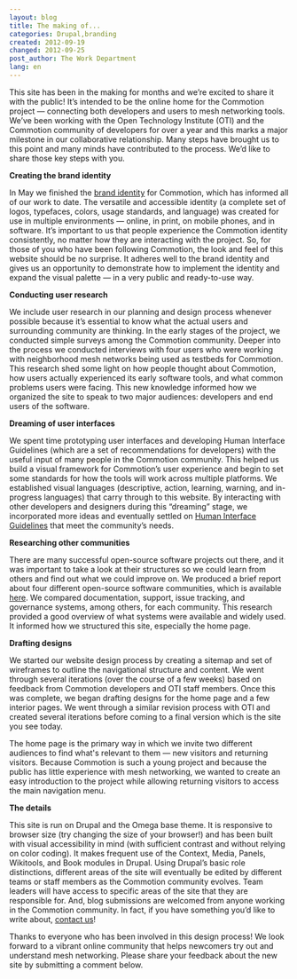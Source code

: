 ```yaml
---
layout: blog
title: The making of...
categories: Drupal,branding
created: 2012-09-19
changed: 2012-09-25
post_author: The Work Department
lang: en
---
```

  <p>This site has been in the making for months and we&rsquo;re excited to share it with the public! It&rsquo;s intended to be the online home for the Commotion project &mdash; connecting both developers and users to mesh networking tools. We&rsquo;ve been working with the Open Technology Institute (OTI) and the Commotion community of developers for over a year and this marks a major milestone in our collaborative relationship. Many steps have brought us to this point and many minds have contributed to the process. We&rsquo;d like to share those key steps with you.</p><p><strong>Creating the brand identity</strong></p><p>In May we finished the <a href="/blog/integrating-design-and-development-shape-commotion’s-brand-identity" target="_blank">brand identity</a> for Commotion, which has informed all of our work to date. The versatile and accessible identity (a complete set of logos, typefaces, colors, usage standards, and language) was created for use in multiple environments &mdash; online, in print, on mobile phones, and in software. It&rsquo;s important to us that people experience the Commotion identity consistently, no matter how they are interacting with the project. So, for those of you who have been following Commotion, the look and feel of this website should be no surprise. It adheres well to the brand identity and gives us an opportunity to demonstrate how to implement the identity and expand the visual palette &mdash; in a very public and ready-to-use way.</p><p><strong>Conducting user research</strong></p><p>We include user research in our planning and design process whenever possible because it&rsquo;s essential to know what the actual users and surrounding community are thinking. In the early stages of the project, we conducted simple surveys among the Commotion community. Deeper into the process we conducted interviews with four users who were working with neighborhood mesh networks being used as testbeds for Commotion. This research shed some light on how people thought about Commotion, how users actually experienced its early software tools, and what common problems users were facing. This new knowledge informed how we organized the site to speak to two major audiences: developers and end users of the software.</p><p><strong>Dreaming of user interfaces</strong></p><p>We spent time prototyping user interfaces and developing Human Interface Guidelines (which are a set of recommendations for developers) with the useful input of many people in the Commotion community. This helped us build a visual framework for Commotion&rsquo;s user experience and begin to set some standards for how the tools will work across multiple platforms. We established visual languages (descriptive, action, learning, warning, and in-progress languages) that carry through to this website. By interacting with other developers and designers during this &ldquo;dreaming&rdquo; stage, we incorporated more ideas and eventually settled on <a href="/docs/hig/introduction" target="_blank">Human Interface Guidelines</a> that meet the community&rsquo;s needs.</p><p><strong>Researching other communities</strong></p><p>There are many successful open-source software projects out there, and it was important to take a look at their structures so we could learn from others and find out what we could improve on. We produced a brief report about four different open-source software communities, which is available <a href="https://code.commotionwireless.net/projects/knowledgebase/wiki/Report_-_Building_successful_online_community_for_open-source_development" target="_blank">here</a>. We compared documentation, support, issue tracking, and governance systems, among others, for each community. This research provided a good overview of what systems were available and widely used. It informed how we structured this site, especially the home page.</p><p><strong>Drafting designs</strong></p><p>We started our website design process by creating a sitemap and set of wireframes to outline the navigational structure and content. We went through several iterations (over the course of a few weeks) based on feedback from Commotion developers and OTI staff members. Once this was complete, we began drafting designs for the home page and a few interior pages. We went through a similar revision process with OTI and created several iterations before coming to a final version which is the site you see today.</p><p>The home page is the primary way in which we invite two different audiences to find what&#39;s relevant to them &mdash; new visitors and returning visitors. Because Commotion is such a young project and because the public has little experience with mesh networking, we wanted to create an easy introduction to the project while allowing returning visitors to access the main navigation menu.</p><p><strong>The details</strong></p><p>This site is run on Drupal and the Omega base theme. It is responsive to browser size (try changing the size of your browser!) and has been built with visual accessibility in mind (with sufficient contrast and without relying on color coding). It makes frequent use of the Context, Media, Panels, Wikitools, and Book modules in Drupal. Using Drupal&rsquo;s basic role distinctions, different areas of the site will eventually be edited by different teams or staff members as the Commotion community evolves. Team leaders will have access to specific areas of the site that they are responsible for. And, blog submissions are welcomed from anyone working in the Commotion community. In fact, if you have something you&rsquo;d like to write about, <a href="/contact" target="_blank">contact us</a>!</p><p>Thanks to everyone who has been involved in this design process! We look forward to a vibrant online community that helps newcomers try out and understand mesh networking. Please share your feedback about the new site by submitting a comment below.</p> 
